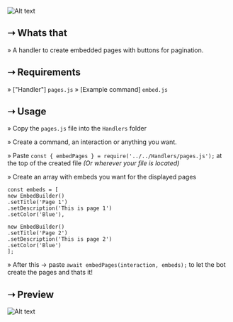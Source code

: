 ![Alt text](https://orangeferdi.at/orangecontent/uploads/2022/08/thumb.png "Thumbnail")


## ➝ Whats that
» A handler to create embedded pages with buttons for pagination. 

## ➝ Requirements
» ["Handler"] `pages.js` 
» [Example command] `embed.js`


## ➝ Usage
» Copy the `pages.js` file into the `Handlers` folder

» Create a command, an interaction or anything you want. 

» Paste `const { embedPages } = require('../../Handlers/pages.js');` at the top of the created file *(Or wherever your file is located)*

» Create an array with embeds you want for the displayed pages

```
const embeds = [ 
new EmbedBuilder()
.setTitle('Page 1')
.setDescription('This is page 1')
.setColor('Blue'), 

new EmbedBuilder()
.setTitle('Page 2')
.setDescription('This is page 2')
.setColor('Blue')
];
```

» After this -> paste  `await embedPages(interaction, embeds);` to let the bot create the pages and thats it!
 
## ➝ Preview
![Alt text](https://orangeferdi.at/orangecontent/uploads/2022/08/preview.png "Preview")
